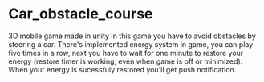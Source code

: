 # Car_obstacle_course
3D mobile game made in unity
In this game you have to avoid obstacles by steering a car. There's implemented energy system in game, you can play five times in a row, next you have to wait for one minute to restore your energy (restore timer is working, even when game is off or minimized). When your energy is sucessfuly restored you'll get push notification. 
